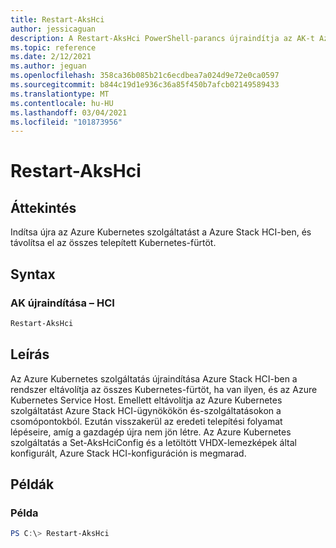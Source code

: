 ```yaml
---
title: Restart-AksHci
author: jessicaguan
description: A Restart-AksHci PowerShell-parancs újraindítja az AK-t Azure Stack HCI-ben, és eltávolítja az összes telepített Kubernetes-fürtöt.
ms.topic: reference
ms.date: 2/12/2021
ms.author: jeguan
ms.openlocfilehash: 358ca36b085b21c6ecdbea7a024d9e72e0ca0597
ms.sourcegitcommit: b844c19d1e936c36a85f450b7afcb02149589433
ms.translationtype: MT
ms.contentlocale: hu-HU
ms.lasthandoff: 03/04/2021
ms.locfileid: "101873956"
---
```

# <a name="restart-akshci"></a>Restart-AksHci

## <a name="synopsis"></a>Áttekintés
Indítsa újra az Azure Kubernetes szolgáltatást a Azure Stack HCI-ben, és távolítsa el az összes telepített Kubernetes-fürtöt.

## <a name="syntax"></a>Syntax

### <a name="restart-aks-hci"></a>AK újraindítása – HCI
```powershell
Restart-AksHci
```

## <a name="description"></a>Leírás
Az Azure Kubernetes szolgáltatás újraindítása Azure Stack HCI-ben a rendszer eltávolítja az összes Kubernetes-fürtöt, ha van ilyen, és az Azure Kubernetes Service Host. Emellett eltávolítja az Azure Kubernetes szolgáltatást Azure Stack HCI-ügynökökön és-szolgáltatásokon a csomópontokból. Ezután visszakerül az eredeti telepítési folyamat lépéseire, amíg a gazdagép újra nem jön létre. Az Azure Kubernetes szolgáltatás a Set-AksHciConfig és a letöltött VHDX-lemezképek által konfigurált, Azure Stack HCI-konfiguráción is megmarad.

## <a name="examples"></a>Példák

### <a name="example"></a>Példa
```powershell
PS C:\> Restart-AksHci
```
